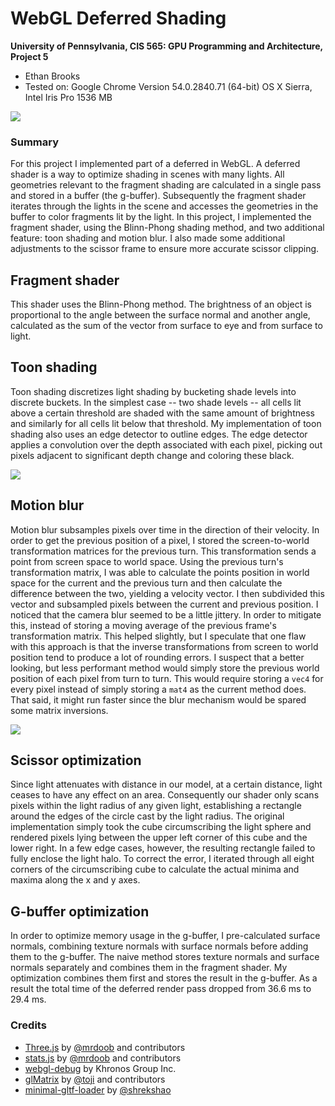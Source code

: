 WebGL Deferred Shading
======================

**University of Pennsylvania, CIS 565: GPU Programming and Architecture, Project 5**

* Ethan Brooks
* Tested on: Google Chrome Version 54.0.2840.71 (64-bit)
  OS X Sierra, Intel Iris Pro 1536 MB

![](https://github.com/lobachevzky/Project5-WebGL-Deferred-Shading-with-glTF/blob/master/vid2.gif)

### Summary
For this project I implemented part of a deferred in WebGL. A deferred shader is a way to optimize shading in scenes with many lights. All geometries relevant to the fragment shading are calculated in a single pass and stored in a buffer (the g-buffer). Subsequently the fragment shader iterates through the lights in the scene and accesses the geometries in the buffer to color fragments lit by the light. In this project, I implemented the fragment shader, using the Blinn-Phong shading method, and two additional feature: toon shading and motion blur. I also made some additional adjustments to the scissor frame to ensure more accurate scissor clipping.

## Fragment shader
This shader uses the Blinn-Phong method. The brightness of an object is proportional to the angle between the surface normal and another angle, calculated as the sum of the vector from surface to eye and from surface to light.

## Toon shading
Toon shading discretizes light shading by bucketing shade levels into discrete buckets. In the simplest case -- two shade levels -- all cells lit above a certain threshold are shaded with the same amount of brightness and similarly for all cells lit below that threshold. My implementation of toon shading also uses an edge detector to outline edges. The edge detector applies a convolution over the depth associated with each pixel, picking out pixels adjacent to significant depth change and coloring these black.

![](https://github.com/lobachevzky/Project5-WebGL-Deferred-Shading-with-glTF/blob/master/duck.gif)

## Motion blur
Motion blur subsamples pixels over time in the direction of their velocity. In order to get the previous position of a pixel, I stored the screen-to-world transformation matrices for the previous turn. This transformation sends a point from screen space to world space. Using the previous turn's transformation matrix, I was able to calculate the points position in world space for the current and the previous turn and then calculate the difference between the two, yielding a velocity vector. I then subdivided this vector and subsampled pixels between the current and previous position. I noticed that the camera blur seemed to be a little jittery. In order to mitigate this, instead of storing a moving average of the previous frame's transformation matrix. This helped slightly, but I speculate that one flaw with this approach is that the inverse transformations from screen to world position tend to produce a lot of rounding errors. I suspect that a better looking, but less performant method would simply store the previous world position of each pixel from turn to turn. This would require storing a `vec4` for every pixel instead of simply storing a `mat4` as the current method does. That said, it might run faster since the blur mechanism would be spared some matrix inversions.

![](https://github.com/lobachevzky/Project5-WebGL-Deferred-Shading-with-glTF/blob/master/blur.gif)

## Scissor optimization
Since light attenuates with distance in our model, at a certain distance, light ceases to have any effect on an area. Consequently our shader only scans pixels within the light radius of any given light, establishing a rectangle around the edges of the circle cast by the light radius. The original implementation simply took the cube circumscribing the light sphere and rendered pixels lying between the upper left corner of this cube and the lower right. In a few edge cases, however, the resulting rectangle failed to fully enclose the light halo. To correct the error, I iterated through all eight corners of the circumscribing cube to calculate the actual minima and maxima along the x and y axes.

## G-buffer optimization
In order to optimize memory usage in the g-buffer, I pre-calculated surface normals, combining texture normals with surface normals before adding them to the g-buffer. The naive method stores texture normals and surface normals separately and combines them in the fragment shader. My optimization combines them first and stores the result in the g-buffer. As a result the total time of the deferred render pass dropped from 36.6 ms to 29.4 ms.

### Credits

* [Three.js](https://github.com/mrdoob/three.js) by [@mrdoob](https://github.com/mrdoob) and contributors
* [stats.js](https://github.com/mrdoob/stats.js) by [@mrdoob](https://github.com/mrdoob) and contributors
* [webgl-debug](https://github.com/KhronosGroup/WebGLDeveloperTools) by Khronos Group Inc.
* [glMatrix](https://github.com/toji/gl-matrix) by [@toji](https://github.com/toji) and contributors
* [minimal-gltf-loader](https://github.com/shrekshao/minimal-gltf-loader) by [@shrekshao](https://github.com/shrekshao)
